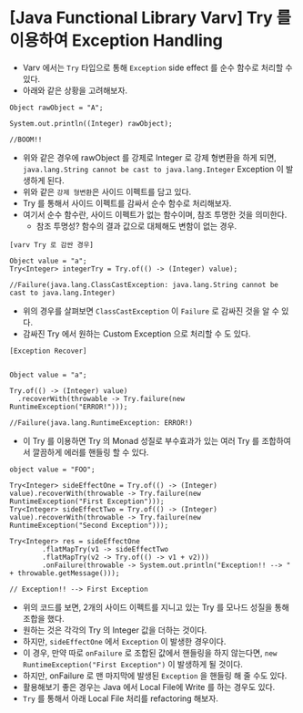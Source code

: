 # [Java Functional Library Varv] Try 를 이용하여 Exception Handling

* Varv 에서는 `Try` 타입으로 통해 `Exception` side effect 를 순수 함수로 처리할 수 있다.
* 아래와 같은 상황을 고려해보자.

```
Object rawObject = "A";

System.out.println((Integer) rawObject);

//BOOM!!
```

* 위와 같은 경우에 rawObject 를 강제로 Integer 로 강제 형변환을 하게 되면, `java.lang.String cannot be cast to java.lang.Integer`
Exception 이 발생하게 된다.
* 위와 같은 `강제 형변환`은 사이드 이펙트를 담고 있다.
* Try 를 통해서 사이드 이펙트를 감싸서 순수 함수로 처리해보자.
* 여기서 순수 함수란, 사이드 이펙트가 없는 함수이며, 참조 투명한 것을 의미한다.
  * 참조 투명성? 함수의 결과 값으로 대체해도 변함이 없는 경우.

```
[varv Try 로 감싼 경우]

Object value = "a";
Try<Integer> integerTry = Try.of(() -> (Integer) value);

//Failure(java.lang.ClassCastException: java.lang.String cannot be cast to java.lang.Integer)
```  

* 위의 경우를 살펴보면 `ClassCastException` 이 `Failure` 로 감싸진 것을 알 수 있다.
* 감싸진 Try 에서 원하는 Custom Exception 으로 처리할 수 도 있다.

```
[Exception Recover]


Object value = "a";

Try.of(() -> (Integer) value)
  .recoverWith(throwable -> Try.failure(new RuntimeException("ERROR!")));

//Failure(java.lang.RuntimeException: ERROR!)
```

* 이 Try 를 이용하면 Try 의 Monad 성질로 부수효과가 있는 여러 Try 를 조합하여서 깔끔하게 에러를 핸들링 할 수 있다.

```
object value = "FOO";

Try<Integer> sideEffectOne = Try.of(() -> (Integer) value).recoverWith(throwable -> Try.failure(new RuntimeException("First Exception")));
Try<Integer> sideEffectTwo = Try.of(() -> (Integer) value).recoverWith(throwable -> Try.failure(new RuntimeException("Second Exception")));

Try<Integer> res = sideEffectOne
        .flatMapTry(v1 -> sideEffectTwo
        .flatMapTry(v2 -> Try.of(() -> v1 + v2)))
        .onFailure(throwable -> System.out.println("Exception!! --> " + throwable.getMessage()));

// Exception!! --> First Exception
```

* 위의 코드를 보면, 2개의 사이드 이펙트를 지니고 있는 Try 를 모나드 성질을 통해 조합을 했다.
* 원하는 것은 각각의 Try 의 Integer 값을 더하는 것이다.
* 하지만, `sideEffectOne` 에서 `Exception` 이 발생한 경우이다.
* 이 경우, 만약 따로 `onFailure` 로 조합된 값에서 핸들링을 하지 않는다면, `new RuntimeException("First Exception")` 이 발생하게 될 것이다.
* 하지만, onFailure 로 맨 마지막에 발생된 `Exception` 을 핸들링 해 줄 수도 있다.
* 활용해보기 좋은 경우는 Java 에서 Local File에 Write 를 하는 경우도 있다.
* `Try` 를 통해서 아래 Local File 처리를 refactoring 해보자.

